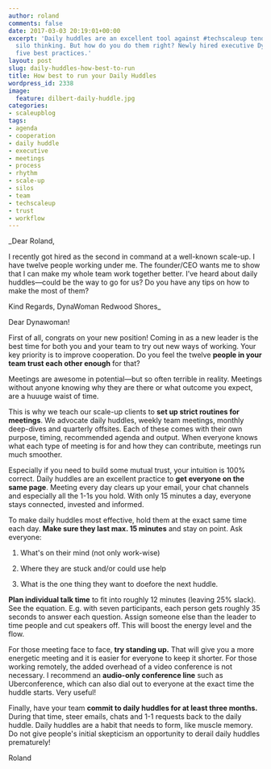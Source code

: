 ```yaml
---
author: roland
comments: false
date: 2017-03-03 20:19:01+00:00
excerpt: 'Daily huddles are an excellent tool against #techscaleup tendencies towards
  silo thinking. But how do you do them right? Newly hired executive Dynawoman learns
  five best practices.'
layout: post
slug: daily-huddles-how-best-to-run
title: How best to run your Daily Huddles
wordpress_id: 2338
image:
  feature: dilbert-daily-huddle.jpg
categories:
- scaleupblog
tags:
- agenda
- cooperation
- daily huddle
- executive
- meetings
- process
- rhythm
- scale-up
- silos
- team
- techscaleup
- trust
- workflow
---
```


_Dear Roland,

I recently got hired as the second in command at a well-known scale-up. I have twelve people working under me. The founder/CEO wants me to show that I can make my whole team work together better. I’ve heard about daily huddles—could be the way to go for us? Do you have any tips on how to make the most of them?

Kind Regards,
DynaWoman
Redwood Shores_
<!-- more -->

Dear Dynawoman!

First of all, congrats on your new position! Coming in as a new leader is the best time for both you and your team to try out new ways of working. Your key priority is to improve cooperation. Do you feel the twelve **people in your team trust each other enough** for that?

Meetings are awesome in potential—but so often terrible in reality. Meetings without anyone knowing why they are there or what outcome you expect, are a huuuge waist of time.

This is why we teach our scale-up clients to **set up strict routines for meetings**. We advocate daily huddles, weekly team meetings, monthly deep-dives and quarterly offsites. Each of these comes with their own purpose, timing, recommended agenda and output. When everyone knows what each type of meeting is for and how they can contribute, meetings run much smoother.

Especially if you need to build some mutual trust, your intuition is 100% correct. Daily huddles are an excellent practice to **get everyone on the same page**. Meeting every day clears up your email, your chat channels and especially all the 1-1s you hold. With only 15 minutes a day, everyone stays connected, invested and informed.

To make daily huddles most effective, hold them at the exact same time each day. **Make sure they last max. 15 minutes** and stay on point. Ask everyone:





  1. What's on their mind (not only work-wise)


  2. Where they are stuck and/or could use help


  3. What is the one thing they want to doefore the next huddle.



**Plan individual talk time** to fit into roughly 12 minutes (leaving 25% slack). See the equation. E.g. with seven participants, each person gets roughly 35 seconds to answer each question. Assign someone else than the leader to time people and cut speakers off. This will boost the energy level and the flow.

For those meeting face to face, **try standing up.** That will give you a more energetic meeting and it is easier for everyone to keep it shorter. For those working remotely, the added overhead of a video conference is not necessary. I recommend an **audio-only conference line** such as Uberconference, which can also dial out to everyone at the exact time the huddle starts. Very useful!

Finally, have your team **commit to daily huddles for at least three months.** During that time, steer emails, chats and 1-1 requests back to the daily huddle. Daily huddles are a habit that needs to form, like muscle memory. Do not give people's initial skepticism an opportunity to derail daily huddles prematurely!

Roland

